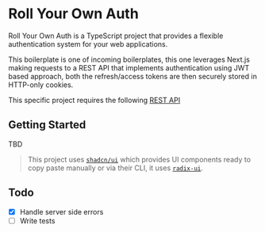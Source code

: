 # Roll Your Own Auth

Roll Your Own Auth is a TypeScript project that provides a flexible authentication system for your web applications.

This boilerplate is one of incoming boilerplates, this one leverages Next.js making requests to a REST API that implements authentication using JWT based approach, both the refresh/access tokens are then securely stored in HTTP-only cookies.

This specific project requires the following [REST API](https://github.com/smakosh/roll-your-own-auth/examples/rest-express-prisma-jwt-sqlite)

## Getting Started

TBD

> This project uses [`shadcn/ui`](https://ui.shadcn.com/) which provides UI components ready to copy paste manually or via their CLI, it uses [`radix-ui`](https://www.radix-ui.com/).

## Todo

- [x] Handle server side errors
- [ ] Write tests
